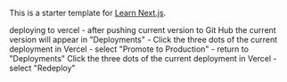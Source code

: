 This is a starter template for [Learn Next.js](https://nextjs.org/learn).

deploying to vercel - after pushing current version to Git Hub the current version will appear in "Deployments" - Click the three dots of the current deployment in Vercel - select "Promote to Production" - return to "Deployments" Click the three dots of the current deployment in Vercel - select "Redeploy"

